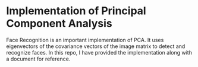 # Implementation of Principal Component Analysis
Face Recognition is an important implementation of PCA. It uses eigenvectors of the covariance vectors of the image matrix to detect and recognize faces.
In this repo, I have provided the implementation along with a document for reference.
